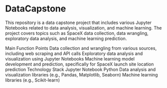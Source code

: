 # DataCapstone
This repository is a data capstone project that includes various Jupyter Notebooks related to data analysis, visualization, and machine learning. The project covers topics such as SpaceX data collection, data wrangling, exploratory data analysis, and machine learning prediction.

Main Function Points
Data collection and wrangling from various sources, including web scraping and API calls
Exploratory data analysis and visualization using Jupyter Notebooks
Machine learning model development and prediction, specifically for SpaceX launch site location prediction
Technology Stack
Jupyter Notebook
Python
Data analysis and visualization libraries (e.g., Pandas, Matplotlib, Seaborn)
Machine learning libraries (e.g., Scikit-learn)
